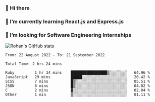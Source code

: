 ### 👋 Hi there 

<!--
**rohznmdev/rohznmdev** is a ✨ _special_ ✨ repository because its `README.md` (this file) appears on your GitHub profile.

Here are some ideas to get you started:

- 🔭 I’m currently working on ...
- 🌱 I’m currently learning Ruby and Ruby on Rails
- 👯 I’m looking to collaborate on ...
- 🤔 I’m looking for help with ...
- 💬 Ask me about ...
- 📫 How to reach me: ...
- 😄 Pronouns: ...
- ⚡ Fun fact: ...
-->
### 🌱 I’m currently learning React.js and Express.js
### 🤔 I’m looking for Software Engineering Internships
![Rohan's GitHub stats](https://github-readme-stats.vercel.app/api?username=rohznmdev&theme=dark&show_icons=true)

<!--START_SECTION:waka-->

```text
From: 22 August 2022 - To: 21 September 2022

Total Time: 2 hrs 24 mins

Ruby         1 hr 34 mins    ████████████████▒░░░░░░░░   64.96 %
JavaScript   29 mins         █████░░░░░░░░░░░░░░░░░░░░   20.42 %
SCSS         7 mins          █▒░░░░░░░░░░░░░░░░░░░░░░░   05.51 %
JSON         6 mins          █▒░░░░░░░░░░░░░░░░░░░░░░░   04.82 %
C            2 mins          ▓░░░░░░░░░░░░░░░░░░░░░░░░   02.04 %
Other        1 min           ▒░░░░░░░░░░░░░░░░░░░░░░░░   01.11 %
```

<!--END_SECTION:waka-->
